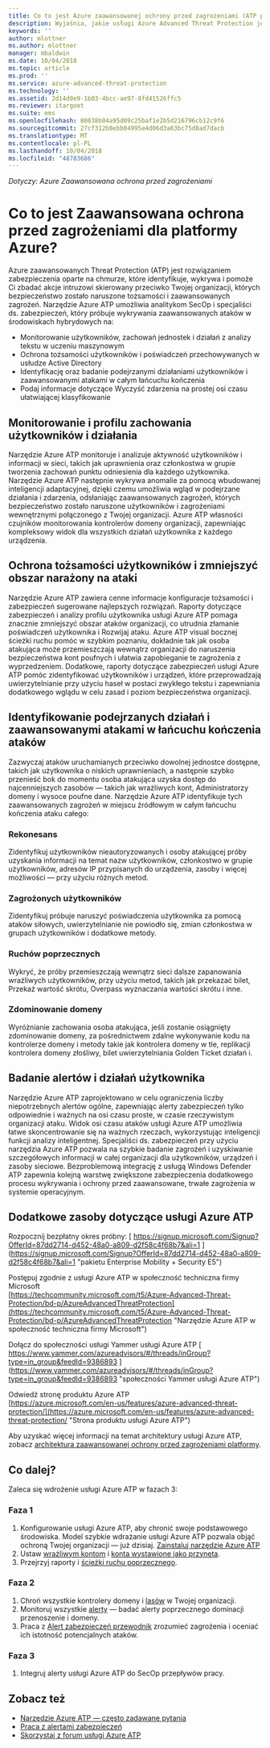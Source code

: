 ```yaml
---
title: Co to jest Azure zaawansowanej ochrony przed zagrożeniami (ATP platformy Azure)? | Microsoft Docs
description: Wyjaśnia, jakie usługi Azure Advanced Threat Protection jest (Azure ATP) i jakiego rodzaju podejrzane działania może wykryć
keywords: ''
author: mlottner
ms.author: mlottner
manager: mbaldwin
ms.date: 10/04/2018
ms.topic: article
ms.prod: ''
ms.service: azure-advanced-threat-protection
ms.technology: ''
ms.assetid: 2d14d0e9-1b03-4bcc-ae97-8fd41526ffc5
ms.reviewer: itargoet
ms.suite: ems
ms.openlocfilehash: 80038b04a95d09c25baf1e2b5d216796cb12c9f6
ms.sourcegitcommit: 27cf312b8ebb04995e4d06d3a63bc75d8ad7dacb
ms.translationtype: MT
ms.contentlocale: pl-PL
ms.lasthandoff: 10/04/2018
ms.locfileid: "48783686"
---
```

*Dotyczy: Azure Zaawansowana ochrona przed zagrożeniami*

# <a name="what-is-azure-advanced-threat-protection"></a>Co to jest Zaawansowana ochrona przed zagrożeniami dla platformy Azure?
Azure zaawansowanych Threat Protection (ATP) jest rozwiązaniem zabezpieczenia oparte na chmurze, które identyfikuje, wykrywa i pomoże Ci zbadać akcje intruzowi skierowany przeciwko Twojej organizacji, których bezpieczeństwo zostało naruszone tożsamości i zaawansowanych zagrożeń. Narzędzie Azure ATP umożliwia analitykom SecOp i specjaliści ds. zabezpieczeń, który próbuje wykrywania zaawansowanych ataków w środowiskach hybrydowych na:  
- Monitorowanie użytkowników, zachowań jednostek i działań z analizy tekstu w uczeniu maszynowym  
- Ochrona tożsamości użytkowników i poświadczeń przechowywanych w usłudze Active Directory  
- Identyfikację oraz badanie podejrzanymi działaniami użytkowników i zaawansowanymi atakami w całym łańcuchu kończenia 
- Podaj informacje dotyczące Wyczyść zdarzenia na prostej osi czasu ułatwiającej klasyfikowanie 
 
## <a name="monitor-and-profile-user-behavior-and-activities"></a>Monitorowanie i profilu zachowania użytkowników i działania  
Narzędzie Azure ATP monitoruje i analizuje aktywność użytkowników i informacji w sieci, takich jak uprawnienia oraz członkostwa w grupie tworzenia zachowań punktu odniesienia dla każdego użytkownika. Narzędzie Azure ATP następnie wykrywa anomalie za pomocą wbudowanej inteligencji adaptacyjnej, dzięki czemu umożliwia wgląd w podejrzane działania i zdarzenia, odsłaniając zaawansowanych zagrożeń, których bezpieczeństwo zostało naruszone użytkowników i zagrożeniami wewnętrznymi połączonego z Twojej organizacji. Azure ATP własności czujników monitorowania kontrolerów domeny organizacji, zapewniając kompleksowy widok dla wszystkich działań użytkownika z każdego urządzenia. 
 
## <a name="protect-user-identities-and-reduce-the-attack-surface"></a>Ochrona tożsamości użytkowników i zmniejszyć obszar narażony na ataki   
Narzędzie Azure ATP zawiera cenne informacje konfiguracje tożsamości i zabezpieczeń sugerowane najlepszych rozwiązań. Raporty dotyczące zabezpieczeń i analizy profilu użytkownika usługi Azure ATP pomaga znacznie zmniejszyć obszar ataków organizacji, co utrudnia złamanie poświadczeń użytkownika i Rozwijaj ataku. Azure ATP visual bocznej ścieżki ruchu pomóc w szybkim poznaniu, dokładnie tak jak osoba atakująca może przemieszczają wewnątrz organizacji do naruszenia bezpieczeństwa kont poufnych i ułatwia zapobieganie te zagrożenia z wyprzedzeniem. Dodatkowe, raporty dotyczące zabezpieczeń usługi Azure ATP pomóc zidentyfikować użytkowników i urządzeń, które przeprowadzają uwierzytelnianie przy użyciu haseł w postaci zwykłego tekstu i zapewniania dodatkowego wglądu w celu zasad i poziom bezpieczeństwa organizacji.  
 
## <a name="identify-suspicious-activities-and-advanced-attacks-across-the-attack-kill-chain"></a>Identyfikowanie podejrzanych działań i zaawansowanymi atakami w łańcuchu kończenia ataków 
Zazwyczaj ataków uruchamianych przeciwko dowolnej jednostce dostępne, takich jak użytkownika o niskich uprawnieniach, a następnie szybko przenieść bok do momentu osoba atakująca uzyska dostęp do najcenniejszych zasobów — takich jak wrażliwych kont, Administratorzy domeny i wysoce poufne dane. Narzędzie Azure ATP identyfikuje tych zaawansowanych zagrożeń w miejscu źródłowym w całym łańcuchu kończenia ataku całego: 
### <a name="reconnaissance"></a>Rekonesans 
Zidentyfikuj użytkowników nieautoryzowanych i osoby atakującej próby uzyskania informacji na temat nazw użytkowników, członkostwo w grupie użytkowników, adresów IP przypisanych do urządzenia, zasoby i więcej możliwości — przy użyciu różnych metod.  
### <a name="compromised-users"></a>Zagrożonych użytkowników
Zidentyfikuj próbuje naruszyć poświadczenia użytkownika za pomocą ataków siłowych, uwierzytelnianie nie powiodło się, zmian członkostwa w grupach użytkowników i dodatkowe metody.  

### <a name="lateral-movements"></a>Ruchów poprzecznych
Wykryć, że próby przemieszczają wewnątrz sieci dalsze zapanowania wrażliwych użytkowników, przy użyciu metod, takich jak przekazać bilet, Przekaż wartość skrótu, Overpass wyznaczania wartości skrótu i inne.  

### <a name="domain-dominance"></a>Zdominowanie domeny
Wyróżnianie zachowania osoba atakująca, jeśli zostanie osiągnięty zdominowanie domeny, za pośrednictwem zdalne wykonywanie kodu na kontrolerze domeny i metody takie jak kontrolera domeny w tle, replikacji kontrolera domeny złośliwy, bilet uwierzytelniania Golden Ticket działań i.   

## <a name="investigate-alerts-and-user-activities"></a>Badanie alertów i działań użytkownika  
Narzędzie Azure ATP zaprojektowano w celu ograniczenia liczby niepotrzebnych alertów ogólne, zapewniając alerty zabezpieczeń tylko odpowiednie i ważnych na osi czasu proste, w czasie rzeczywistym organizacji ataku. Widok osi czasu ataków usługi Azure ATP umożliwia łatwe skoncentrowanie się na ważnych rzeczach, wykorzystując inteligencji funkcji analizy inteligentnej. Specjaliści ds. zabezpieczeń przy użyciu narzędzia Azure ATP pozwala na szybkie badanie zagrożeń i uzyskiwanie szczegółowych informacji w całej organizacji dla użytkowników, urządzeń i zasoby sieciowe. Bezproblemową integrację z usługą Windows Defender ATP zapewnia kolejną warstwę zwiększone zabezpieczenia dodatkowego procesu wykrywania i ochrony przed zaawansowane, trwałe zagrożenia w systemie operacyjnym.  

## <a name="additional-resources-for-azure-atp"></a>Dodatkowe zasoby dotyczące usługi Azure ATP  
Rozpocznij bezpłatny okres próbny: [ https://signup.microsoft.com/Signup?OfferId=87dd2714-d452-48a0-a809-d2f58c4f68b7&ali=1 ] (https://signup.microsoft.com/Signup?OfferId=87dd2714-d452-48a0-a809-d2f58c4f68b7&ali=1 "pakietu Enterprise Mobility + Security E5")
 
Postępuj zgodnie z usługi Azure ATP w społeczność techniczna firmy Microsoft  
[https://techcommunity.microsoft.com/t5/Azure-Advanced-Threat-Protection/bd-p/AzureAdvancedThreatProtection](https://techcommunity.microsoft.com/t5/Azure-Advanced-Threat-Protection/bd-p/AzureAdvancedThreatProtection "Narzędzie Azure ATP w społeczność techniczna firmy Microsoft")
 
Dołącz do społeczności usługi Yammer usługi Azure ATP [ https://www.yammer.com/azureadvisors/#/threads/inGroup?type=in_group&feedId=9386893 ] (https://www.yammer.com/azureadvisors/#/threads/inGroup?type=in_group&feedId=9386893 "społeczności Yammer usługi Azure ATP")
 
Odwiedź stronę produktu Azure ATP  
[https://azure.microsoft.com/en-us/features/azure-advanced-threat-protection/](https://azure.microsoft.com/en-us/features/azure-advanced-threat-protection/ "Strona produktu usługi Azure ATP")

Aby uzyskać więcej informacji na temat architektury usługi Azure ATP, zobacz [architektura zaawansowanej ochrony przed zagrożeniami platformy](atp-architecture.md).
 
## <a name="whats-next"></a>Co dalej? 

Zaleca się wdrożenie usługi Azure ATP w fazach 3:  

### <a name="phase-1"></a>Faza 1

1. Konfigurowanie usługi Azure ATP, aby chronić swoje podstawowego środowiska. Model szybkie wdrażanie usługi Azure ATP pozwala objąć ochroną Twojej organizacji — już dzisiaj. [Zainstaluj narzędzie Azure ATP](install-atp-step1.md)  
2. Ustaw [wrażliwym kontom](sensitive-accounts.md) i [konta wystawione jako przynęta](install-atp-step7.md).   
3. Przejrzyj raporty i [ścieżki ruchu poprzecznego](use-case-lateral-movement-path.md).  


### <a name="phase-2"></a>Faza 2

1. Chroń wszystkie kontrolery domeny i [lasów](atp-multi-forest.md) w Twojej organizacji.  
2.  Monitoruj wszystkie [alerty](working-with-suspicious-activities.md) — badać alerty poprzecznego dominacji przenoszenie i domeny.  
3. Praca z [Alert zabezpieczeń przewodnik](suspicious-activity-guide.md) zrozumieć zagrożenia i oceniać ich istotność potencjalnych ataków.   


### <a name="phase-3"></a>Faza 3

1. Integruj alerty usługi Azure ATP do SecOp przepływów pracy. 

## <a name="see-also"></a>Zobacz też
- [Narzędzie Azure ATP — często zadawane pytania](atp-technical-faq.md)
- [Praca z alertami zabezpieczeń](working-with-suspicious-activities.md)
- [Skorzystaj z forum usługi Azure ATP](https://aka.ms/azureatpcommunity)